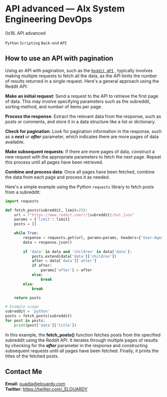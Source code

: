 # API advanced — Alx System Engineering DevOps
0x16. API advanced

``Python``
``Scripting``
``Back-end``
``API``


## How to use an API with pagination
Using an API with pagination, such as the [``Reddit API``](https://www.reddit.com/dev/api/) , typically involves making multiple requests to fetch all the data, as the API limits the number of results returned in a single request. Here's a general approach using the Reddit API:

**Make an initial request**: Send a request to the API to retrieve the first page of data. This may involve specifying parameters such as the subreddit, sorting method, and number of items per page.

**Process the response**: Extract the relevant data from the response, such as posts or comments, and store it in a data structure like a list or dictionary.

**Check for pagination**: Look for pagination information in the response, such as a ***next*** or ***after*** parameter, which indicates there are more pages of data available.

**Make subsequent requests**: If there are more pages of data, construct a new request with the appropriate parameters to fetch the next page. Repeat this process until all pages have been retrieved.

**Combine and process data**: Once all pages have been fetched, combine the data from each page and process it as needed.


Here's a simple example using the Python ``requests`` library to fetch posts from a subreddit:

```python
import requests

def fetch_posts(subreddit, limit=25):
    url = f"https://www.reddit.com/r/{subreddit}/hot.json"
    params = {'limit': limit}
    posts = []

    while True:
        response = requests.get(url, params=params, headers={'User-Agent': 'MyBot/0.1'})
        data = response.json()
        
        if 'data' in data and 'children' in data['data']:
            posts.extend(data['data']['children'])
            after = data['data']['after']
            if after:
                params['after'] = after
            else:
                break
        else:
            break

    return posts

# Example usage
subreddit = 'python'
posts = fetch_posts(subreddit)
for post in posts:
    print(post['data']['title'])
```

In this example, the **fetch_posts()** function fetches posts from the specified subreddit using the Reddit API. It iterates through multiple pages of results by checking for the ***after*** parameter in the response and constructing subsequent requests until all pages have been fetched. Finally, it prints the titles of the fetched posts.

## Contact Me
**Email:** ouadia@elouardy.com \
**Twitter:** https://twitter.com/_ELOUARDY

